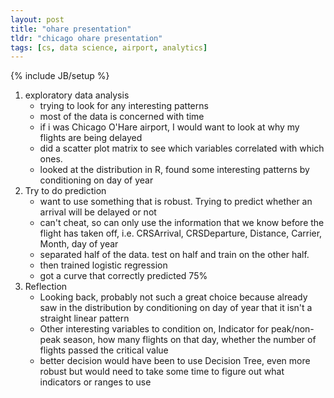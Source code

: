 ```yaml
---
layout: post
title: "ohare presentation"
tldr: "chicago ohare presentation"
tags: [cs, data science, airport, analytics]
---
```

{% include JB/setup %}

1. exploratory data analysis
   * trying to look for any interesting patterns
   * most of the data is concerned with time
   * if i was Chicago O'Hare airport, I would want to look at why my flights are being delayed
   * did a scatter plot matrix to see which variables correlated with which ones.
   * looked at the distribution in R, found some interesting patterns by conditioning on day of year
2. Try to do prediction
   * want to use something that is robust. Trying to predict whether an arrival will be delayed or not
   * can't cheat, so can only use the information that we know before the flight has taken off, i.e. CRSArrival, CRSDeparture, Distance, Carrier, Month, day of year
   * separated half of the data. test on half and train on the other half.
   * then trained logistic regression
   * got a curve that correctly predicted 75%
3. Reflection
   * Looking back, probably not such a great choice because already saw in the distribution by conditioning on day of year that it isn't a straight linear pattern 
   * Other interesting variables to condition on, Indicator for peak/non-peak season, how many flights on that day, whether the number of flights passed the critical value
   * better decision would have been to use Decision Tree, even more robust but would need to take some time to figure out what indicators or ranges to use
